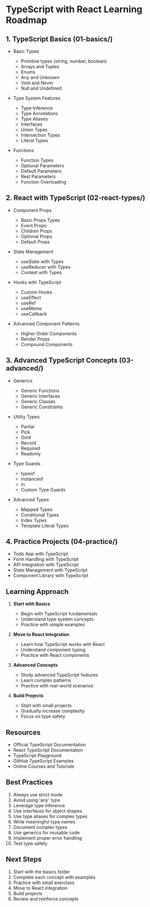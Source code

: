 # TypeScript with React Learning Roadmap

## 1. TypeScript Basics (01-basics/)

- Basic Types

  - Primitive types (string, number, boolean)
  - Arrays and Tuples
  - Enums
  - Any and Unknown
  - Void and Never
  - Null and Undefined

- Type System Features

  - Type Inference
  - Type Annotations
  - Type Aliases
  - Interfaces
  - Union Types
  - Intersection Types
  - Literal Types

- Functions
  - Function Types
  - Optional Parameters
  - Default Parameters
  - Rest Parameters
  - Function Overloading

## 2. React with TypeScript (02-react-types/)

- Component Props

  - Basic Props Types
  - Event Props
  - Children Props
  - Optional Props
  - Default Props

- State Management

  - useState with Types
  - useReducer with Types
  - Context with Types

- Hooks with TypeScript

  - Custom Hooks
  - useEffect
  - useRef
  - useMemo
  - useCallback

- Advanced Component Patterns
  - Higher Order Components
  - Render Props
  - Compound Components

## 3. Advanced TypeScript Concepts (03-advanced/)

- Generics

  - Generic Functions
  - Generic Interfaces
  - Generic Classes
  - Generic Constraints

- Utility Types

  - Partial
  - Pick
  - Omit
  - Record
  - Required
  - Readonly

- Type Guards

  - typeof
  - instanceof
  - in
  - Custom Type Guards

- Advanced Types
  - Mapped Types
  - Conditional Types
  - Index Types
  - Template Literal Types

## 4. Practice Projects (04-practice/)

- Todo App with TypeScript
- Form Handling with TypeScript
- API Integration with TypeScript
- State Management with TypeScript
- Component Library with TypeScript

## Learning Approach

1. **Start with Basics**

   - Begin with TypeScript fundamentals
   - Understand type system concepts
   - Practice with simple examples

2. **Move to React Integration**

   - Learn how TypeScript works with React
   - Understand component typing
   - Practice with React components

3. **Advanced Concepts**

   - Study advanced TypeScript features
   - Learn complex patterns
   - Practice with real-world scenarios

4. **Build Projects**
   - Start with small projects
   - Gradually increase complexity
   - Focus on type safety

## Resources

- Official TypeScript Documentation
- React TypeScript Documentation
- TypeScript Playground
- GitHub TypeScript Examples
- Online Courses and Tutorials

## Best Practices

1. Always use strict mode
2. Avoid using 'any' type
3. Leverage type inference
4. Use interfaces for object shapes
5. Use type aliases for complex types
6. Write meaningful type names
7. Document complex types
8. Use generics for reusable code
9. Implement proper error handling
10. Test type safety

## Next Steps

1. Start with the basics folder
2. Complete each concept with examples
3. Practice with small exercises
4. Move to React integration
5. Build projects
6. Review and reinforce concepts
